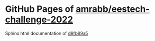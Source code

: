 GitHub Pages of [amrabb/eestech-challenge-2022](https://github.com/amrabb/eestech-challenge-2022.git)
===
Sphinx html documentation of [d9fb89a5](https://github.com/amrabb/eestech-challenge-2022/tree/d9fb89a56c7746cb56d3287f912d8ffc23672033)
